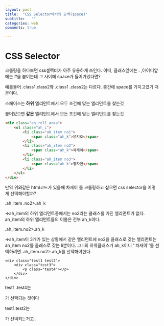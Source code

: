 ```yaml
---
layout: post
title:  "CSS Selector에서의 공백(space)"
subtitle:   ""
categories: web
comments: true

---
```


# CSS Selector

크롤링을 하다보면 css셀렉터가 아주 유용하게 쓰인다. 이때, 클래스앞에는 . ,아이디앞에는 #을 붙이는데 그 사이에 space가 들어가있다면?

예를들어 .class1.class2와 .class1 .class2는 다르다. 중간에 space를 가지고있기 때문이다.



스페이스는 **하위** 엘리먼트에서 모두 조건에 맞는 엘리먼트를 찾는것

붙어있으면 **같은** 엘리먼트에서 모든 조건에 맞는 엘리먼트를 찾는것

~~~html
<div class="ah_roll_area">
	<ul class="ah_i">
		<li class="ah_item no1">
			<span class="ah_k">윤지호</span>
		</li>
		<li class="ah_item no2">
			<span class="ah_k">차재이</span>
		</li>
		<li class="ah_item no3">
			<span class="ah_k">장자연</span>
		</li>
	</ul>
</div>
~~~

만약 위와같은 html코드가 있을때 차재이 를 크롤링하고 싶으면 css selector을 어떻게 선택해야할까?



.ah_item .no2>.ah_k

=>ah_item의 하위 엘리먼트중에서는 no2라는 클래스를 가진 엘리먼트가 없다. ah_item의 하위 엘리먼트들의 이름은 전부 ah_k이다.

.ah_item.no2>.ah_k

=>ah_item이 3개가 있는 상황에서 같은 엘리먼트에 no2을 클래스로 갖는 엘리먼트는 ah_item no2를 클래스로 갖는 li뿐이다. 그 li의 하위클래스가 ah_k이니 ''차재이''를 선택하려면 .ah_item.no2>.ah_k를 선택해야한다.



~~~
<div class="test1 test2">
	<div class="test3">
		<p class="test4"></p>
	</div>
</div>
~~~

test1 .test4는 <p class="test4">가 선택되는 것이다

test1.test2는 <div class="test1 test2">가 선택되는거고 .

